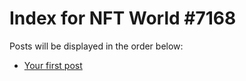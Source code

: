 # Index for NFT World #7168
Posts will be displayed in the order below:

- [Your first post](./001-first.md)

